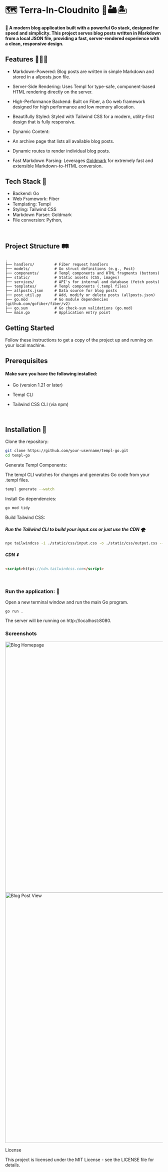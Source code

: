 # 🗺️ Terra-In-Cloudnito 🧭🏜️🏝️

#### 🍃 A modern blog application built with a powerful Go stack, designed for speed and simplicity. This project serves blog posts written in Markdown from a local JSON file, providing a fast, server-rendered experience with a clean, responsive design.

## Features 🧜🏼‍♀️

  - Markdown-Powered: Blog posts are written in simple Markdown and stored in a allposts.json file.

  - Server-Side Rendering: Uses Templ for type-safe, component-based HTML rendering directly on the server.

  - High-Performance Backend: Built on Fiber, a Go web framework designed for high performance and low memory allocation.

  - Beautifully Styled: Styled with Tailwind CSS for a modern, utility-first design that is fully responsive.

  - Dynamic Content:

  - An archive page that lists all available blog posts.

  - Dynamic routes to render individual blog posts.

  - Fast Markdown Parsing: Leverages [Goldmark](https://www.github.com/yuin/goldmark) for extremely fast and extensible Markdown-to-HTML conversion.

## Tech Stack 🥞

- Backend: Go
- Web Framework: Fiber
- Templating: Templ
- Styling: Tailwind CSS
- Markdown Parser: Goldmark
- File conversion: Python, 

<br>

## Project Structure 🛤️

```plaintext
.
├── handlers/         # Fiber request handlers
├── models/           # Go struct definitions (e.g., Post)
├── components/       # Templ components and HTML fragments (buttons)
├── static/           # Static assets (CSS, images)
├── services/         # API's for internal and database (fetch posts)
├── templates/        # Templ components (.templ files)
├── allposts.json     # Data source for blog posts
├── post_util.py      # Add, modify or delete posts (allposts.json)
├── go.mod            # Go module dependencies  (github.com/gofiber/fiber/v2)
├── go.sum            # Go check-sum validations (go.mod)
└── main.go           # Application entry point
```


## Getting Started

Follow these instructions to get a copy of the project up and running on your local machine.

## Prerequisites

#### Make sure you have the following installed:

- Go (version 1.21 or later)

- Templ CLI

- Tailwind CSS CLI (via npm)

<br>

## Installation 🤖

Clone the repository:

```bash
git clone https://github.com/your-username/templ-go.git
cd templ-go
```

Generate Templ Components:

The templ CLI watches for changes and generates Go code from your .templ files.

```bash
templ generate --watch
```
Install Go dependencies:

```bash
go mod tidy
```
Build Tailwind CSS:

##### Run the Tailwind CLI to build your input.css or just use the CDN 🌪️

```bash
npx tailwindcss -i ./static/css/input.css -o ./static/css/output.css --watch
```

##### CDN ⬇️
```html
<script>https://cdn.tailwindcss.com</script>
```

<br>

### Run the application: 🚀

Open a new terminal window and run the main Go program.

```
go run .
```
The server will be running on http://localhost:8080.



### Screenshots

<img width="764" height="802" alt="Blog Homepage" src="https://github.com/user-attachments/assets/7c325232-87a7-4f5d-a916-09fe87fcb251" />

<img width="764" height="802" alt="Blog Post View" src="https://github.com/user-attachments/assets/dbe014db-6910-4786-bf26-bdc6c3e8e536" />

License

This project is licensed under the MIT License - see the LICENSE file for details.
